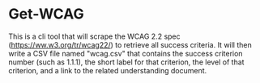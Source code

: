 # Get-WCAG

This is a cli tool that will scrape the WCAG 2.2 spec (https://ww.w3.org/tr/wcag22/) to retrieve all success criteria. It will then write a CSV file named "wcag.csv" that contains the success criterion number (such as 1.1.1), the short label for that criterion, the level of that criterion, and a link to the related understanding document.
